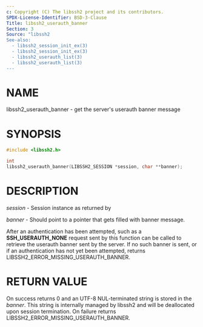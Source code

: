 ```yaml
---
c: Copyright (C) The libssh2 project and its contributors.
SPDX-License-Identifier: BSD-3-Clause
Title: libssh2_userauth_banner
Section: 3
Source: "libssh2
See-also:
  - libssh2_session_init_ex(3)
  - libssh2_session_init_ex(3)
  - libssh2_userauth_list(3)
  - libssh2_userauth_list(3)
---
```


# NAME

libssh2_userauth_banner - get the server's userauth banner message

# SYNOPSIS

~~~c
#include <libssh2.h>

int
libssh2_userauth_banner(LIBSSH2_SESSION *session, char **banner);
~~~

# DESCRIPTION

*session* - Session instance as returned by

*banner* - Should point to a pointer that gets filled with banner message.

After an authentication has been attempted, such as a
**SSH_USERAUTH_NONE** request sent by
this function can be called to retrieve the userauth banner sent by
the server. If no such banner is sent, or if an authentication has not
yet been attempted, returns LIBSSH2_ERROR_MISSING_USERAUTH_BANNER.

# RETURN VALUE

On success returns 0 and an UTF-8 NUL-terminated string is stored in the
*banner*. This string is internally managed by libssh2 and will be
deallocated upon session termination.
On failure returns
LIBSSH2_ERROR_MISSING_USERAUTH_BANNER.
